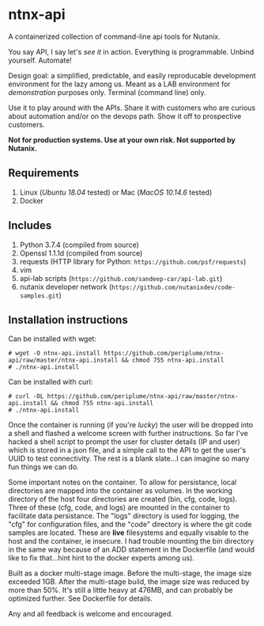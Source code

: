 # ntnx-api
A containerized collection of command-line api tools for Nutanix.

You say API, I say let's *see it* in action. Everything is programmable.  Unbind
yourself.  Automate!

Design goal: a simplified, predictable, and easily reproducable development
environment for the lazy among us.  Meant as a LAB environment for
*demonstration* purposes only.  Terminal (command line) only.  

Use it to play around with the APIs.  Share it with customers who are curious
about automation and/or on the devops path.  Show it off to prospective
customers.  

**Not for production systems.  Use at your own risk.  Not supported by
Nutanix.**

## Requirements
1. Linux (*Ubuntu 18.04* tested) or Mac (*MacOS 10.14.6* tested)
2. Docker

## Includes
1. Python 3.7.4 (compiled from source)
2. Openssl 1.1.1d (compiled from source)
3. requests (HTTP library for Python: ```https://github.com/psf/requests```)
4. vim
5. api-lab scripts (```https://github.com/sandeep-car/api-lab.git```)
6. nutanix developer network (```https://github.com/nutanixdev/code-samples.git```)

## Installation instructions

Can be installed with wget:
```
# wget -O ntnx-api.install https://github.com/periplume/ntnx-api/raw/master/ntnx-api.install && chmod 755 ntnx-api.install
# ./ntnx-api.install
```

Can be installed with curl:
```
# curl -OL https://github.com/periplume/ntnx-api/raw/master/ntnx-api.install && chmod 755 ntnx-api.install
# ./ntnx-api.install
```

Once the container is running (if you're *lucky*) the user will be dropped into
a shell and flashed a welcome screen with further instructions.  So far I've
hacked a shell script to prompt the user for cluster details (IP and user) which
is stored in a json file, and a simple call to the API to get the user's UUID to
test connectivity.  The rest is a blank slate...I can imagine so many fun things
we can do.

Some important notes on the container.  To allow for persistance, local
directories are mapped into the container as volumes.  In the working directory
of the host four directories are created (bin, cfg, code, logs).  Three of these
(cfg, code, and logs) are mounted in the container to facilitate data
persistance.  The "logs" directory is used for logging, the "cfg" for
configuration files, and the "code" directory is where the git code samples are
located.  These are **live** filesystems and equally visable to the host and the
container, ie insecure.  I had trouble mounting the bin directory in the same
way because of an ADD statement in the Dockerfile (and would like to fix
that...hint hint to the docker experts among us).

Built as a docker multi-stage image.  Before the multi-stage, the image size
exceeded 1GB.  After the multi-stage build, the image size was reduced by more
than 50%.  It's still a little heavy at 476MB, and can probably be optimized
further.  See Dockerfile for details.

Any and all feedback is welcome and encouraged.


